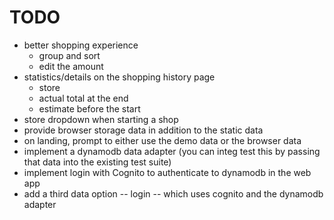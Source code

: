 # TODO

- better shopping experience
  - group and sort
  - edit the amount
- statistics/details on the shopping history page
  - store
  - actual total at the end
  - estimate before the start
- store dropdown when starting a shop
- provide browser storage data in addition to the static data
- on landing, prompt to either use the demo data or the browser data
- implement a dynamodb data adapter (you can integ test this by passing that
  data into the existing test suite)
- implement login with Cognito to authenticate to dynamodb in the web app
- add a third data option -- login -- which uses cognito and the dynamodb
  adapter
